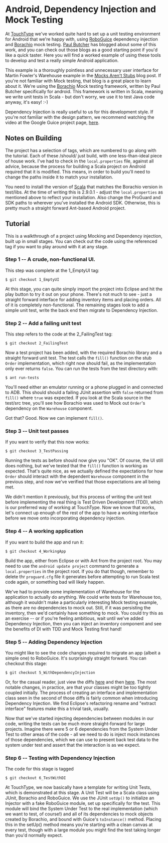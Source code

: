 Android, Dependency Injection and Mock Testing
==============================================

At [TouchType](http://www.touchtype-online.com) we've worked quite hard to set up a unit testing environment for Android that we're happy with, using [RoboGuice](http://code.google.com/p/roboguice) dependency injection and [Borachio](http://www.borachio.com) mock testing. [Paul Butcher](http://www.paulbutcher.com) has blogged about some of this work, and you can check out those blogs as a good starting point if you'd like a quick taster. Here you will find a worked example of using these tools to develop and test a really simple Android application.

This example is a thoroughly pointless and unnecessary user interface for Martin Fowler's Warehouse example in the [Mocks Aren't Stubs](http://martinfowler.com/articles/mocksArentStubs.html) blog post. If you're not familiar with Mock testing, that blog is a great place to learn about it. We're using the [Borachio](http://www.borachio.com) Mock testing framework, written by Paul Butcher specifically for android. This framework is written in Scala, meaning we write unit tests in Scala - but don't worry, we use it to test Java code anyway, it's easy! :-)

Dependency Injection is really useful to us for this development style. If you're not familiar with the design pattern, we recommend watching the video at the Google Guice project page, [here](http://code.google.com/p/google-guice/).

Notes on Building
-----------------

The project has a selection of tags, which are numbered to go along with the tutorial. Each of these /should/ just build, with one less-than-ideal piece of house work. I've had to check in the `local.properties` file, against all advice, because the process for building a Scala project on Android required that it is modified. This means, in order to build you'll need to change the paths inside it to match your installation. 

You need to install the version of [Scala](http://www.scala-lang.org) that matches the Borachio version in test/libs. At the time of writing this is 2.9.0.1 - adjust the `local.properties` as mentioned above to reflect your installation. Also change the ProGuard and SDK paths to wherever you've installed the Android SDK. Otherwise, this is pretty much a straight forward Ant-based Android project.


Tutorial
--------

This is a walkthrough of a project using Mocking and Dependency injection, built up in small stages. You can check out the code using the referenced tag if you want to play around with it at any stage.


### Step 1 -- A crude, non-functional UI.

This step was complete at the 1_EmptyUI tag:

    $ git checkout 1_EmptyUI

At this stage, you can quite simply import the project into Eclipse and hit the play button to try it out on your phone. There's not much to see - just a straight forward interface for adding inventory items and placing orders. All of it is completely non-functional. The remaining stages look to add a simple unit test, write the back end then migrate to Dependency Injection.


### Step 2 -- Add a failing unit test

This step refers to the code at the 2_FailingTest tag:

    $ git checkout 2_FailingTest

Now a test project has been added, with the required Borachio library and a straight forward unit test. The test calls the `fill()` function on the stub `Order` implementation, which right now should fail, as the implementation only ever returns `false`. You can run the tests from the test directory with:

    $ ant run-tests

You'll need either an emulator running or a phone plugged in and connected to ADB. This should should a failing JUnit assertion with `false` returned from `fill()` where `true` was expected. If you look at the Scala source in the test/src tree, you'll see how Borachio was used to Mock out `Order`'s dependency on the `Warehouse` component.

Got that? Good. Now we can implement `fill()`.

### Step 3 -- Unit test passes

If you want to verify that this now works:

    $ git checkout 3_TestPassing

Running the tests as before should now give you "OK". Of course, the UI still does nothing, but we've tested that the `fill()` function is working as expected. That's quite nice, as we actually defined the expectations for how `Order` should interact with the dependent `Warehouse` component in the previous step, and now we've verified that those expectations are all being met.

We didn't mention it previously, but this process of writing the unit test before implementing the real thing is Test Driven Development (TDD), which is our preferred way of working at TouchType. Now we know that works, let's connect up enough of the rest of the app to have a working interface before we move onto incorporating dependency injection.


### Step 4 -- A working application

If you want to build the app and run it:

    $ git checkout 4_WorkingApp

Build the app, either from Eclipse or with Ant from the project root. You may need to use the `android update project` command to generate a `local.properties` in the project root. If you do that though, remember to delete thr `proguard.cfg` file it generates before attempting to run Scala test code again, or something bad will likely happen.

We've had to provide some implementation of Warehouse for the application to actually do anything. We could write tests for Warehouse too, although it wouldn't make a particularly interesting Mock testing example, as there are no dependencies to mock out. Still, if it was persisting the inventory, then we'd certainly have something to mock. You could try this as an exercise -- or if you're feeling ambitious, wait until we've added Dependency Injection, then you can inject an inventory component and see the benefits of DI with TDD and Mock Testing first hand!

### Step 5 -- Adding Dependency Injection

You might like to see the code changes required to migrate an app (albeit a simple one) to RoboGuice. It's surprisingly straight forward. You can checkout this stage:

    $ git checkout 5_WithDependencyInjection

Or, for the casual reader, just view the diffs [here](https://github.com/jaley/borachio-warehouse/commit/16de54753b77874a923c420579dd39d72002f55f) and then [here](https://github.com/jaley/borachio-warehouse/commit/018524797fe818d71a268b405028fb773f961621). The most notable changes, in practice, are that your classes might be too tightly coupled initially. The process of creating an interface and implementation class seen in the second of those diffs is fairly common when introducing Dependency Injection. We find Eclipse's refactoring rename and "extract interface" features make this a trivial task, usually.

Now that we've started injecting dependencies between modules in our code, writing the tests can be much more straight-forward for large projects. Imagine there were 5 or 6 dependencies from the System Under Test to other areas of the code - all we need to do is inject mock instances of those dependencies, which we can use to present back test data to the system under test and assert that the interaction is as we expect.


### Step 6 -- Testing with Dependency Injection

The code for this stage is tagged

    $ git checkout 6_TestWithDI

At TouchType, we now basically have a template for writing Unit Tests, which is demonstrated at this stage. A Unit Test will be a Scala class using JUnit, Borachio and RoboGuice. We use the JUnit `setUp()` to initialize an Injector with a fake RoboGuice module, set up specifically for the test. This module will bind the System Under Test to the real implementation (which we want to test, of course!) and all of its dependencies to mock objects created by Borachio, and bound with Guice's `toInstance()` method. Placing this in the setUp() method means you're starting with a clean canvas at every test, though with a large module you might find the test taking longer than you'd normally expect.


